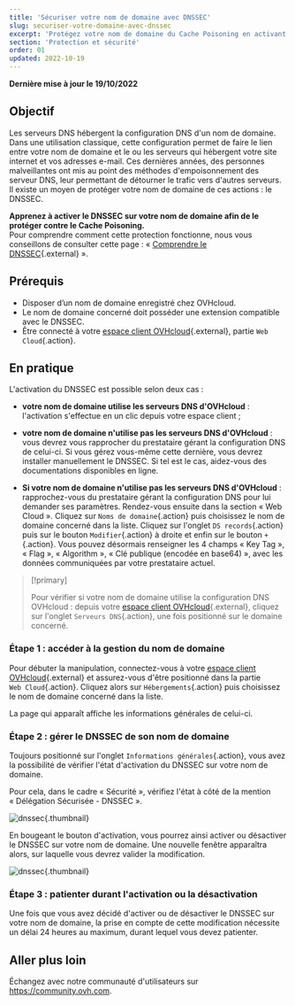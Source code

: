 ```yaml
---
title: 'Sécuriser votre nom de domaine avec DNSSEC'
slug: securiser-votre-domaine-avec-dnssec
excerpt: 'Protégez votre nom de domaine du Cache Poisoning en activant le DNSSEC'
section: 'Protection et sécurité'
order: 01
updated: 2022-10-19
---
```


**Dernière mise à jour le 19/10/2022**

## Objectif

Les serveurs DNS hébergent la configuration DNS d'un nom de domaine. Dans une utilisation classique, cette configuration permet de faire le lien entre votre nom de domaine et le ou les serveurs qui hébergent votre site internet et vos adresses e-mail. Ces dernières années, des personnes malveillantes ont mis au point des méthodes d'empoisonnement des serveur DNS, leur permettant de détourner le trafic vers d'autres serveurs. Il existe un moyen de protéger votre nom de domaine de ces actions : le DNSSEC.

**Apprenez à activer le DNSSEC sur votre nom de domaine afin de le protéger contre le Cache Poisoning.**  
Pour comprendre comment cette protection fonctionne, nous vous conseillons de consulter cette page : « [Comprendre le DNSSEC](https://www.ovhcloud.com/fr/domains/dnssec/){.external} ».

## Prérequis

- Disposer d’un nom de domaine enregistré chez OVHcloud.
- Le nom de domaine concerné doit posséder une extension compatible avec le DNSSEC.
- Être connecté à votre [espace client OVHcloud](https://www.ovh.com/auth/?action=gotomanager&from=https://www.ovh.com/fr/&ovhSubsidiary=fr){.external}, partie `Web Cloud`{.action}.

## En pratique

L'activation du DNSSEC est possible selon deux cas :

- **votre nom de domaine utilise les serveurs DNS d'OVHcloud** : l'activation s'effectue en un clic depuis votre espace client ;

- **votre nom de domaine n'utilise pas les serveurs DNS d'OVHcloud** : vous devrez vous rapprocher du prestataire gérant la configuration DNS de celui-ci. Si vous gérez vous-même cette dernière, vous devrez installer manuellement le DNSSEC. Si tel est le cas, aidez-vous des documentations disponibles en ligne.

- **Si votre nom de domaine n'utilise pas les serveurs DNS d'OVHcloud** : rapprochez-vous du prestataire gérant la configuration DNS pour lui demander ses paramètres. Rendez-vous ensuite dans la section « Web Cloud ». Cliquez sur `Noms de domaine`{.action} puis choisissez le nom de domaine concerné dans la liste.
Cliquez sur l'onglet `DS records`{.action} puis sur le bouton `Modifier`{.action} à droite et enfin sur le bouton `+`{.action}.
Vous pouvez désormais renseigner les 4 champs « Key Tag », « Flag », « Algorithm », « Clé publique (encodée en base64) », avec les données communiquées par votre prestataire actuel.

> [!primary]
>
> Pour vérifier si votre nom de domaine utilise la configuration DNS OVHcloud : depuis votre [espace client OVHcloud](https://www.ovh.com/auth/?action=gotomanager&from=https://www.ovh.com/fr/&ovhSubsidiary=fr){.external}, cliquez sur l'onglet `Serveurs DNS`{.action}, une fois positionné sur le domaine concerné.
>

### Étape 1 : accéder à la gestion du nom de domaine

Pour débuter la manipulation, connectez-vous à votre [espace client OVHcloud](https://www.ovh.com/auth/?action=gotomanager&from=https://www.ovh.com/fr/&ovhSubsidiary=fr){.external} et assurez-vous d'être positionné dans la partie `Web Cloud`{.action}. Cliquez alors sur `Hébergements`{.action} puis choisissez le nom de domaine concerné dans la liste.

La page qui apparaît affiche les informations générales de celui-ci. 

### Étape 2 : gérer le DNSSEC de son nom de domaine

Toujours positionné sur l'onglet `Informations générales`{.action}, vous avez la possibilité de vérifier l'état d'activation du DNSSEC sur votre nom de domaine.

Pour cela, dans le cadre « Sécurité », vérifiez l'état à côté de la mention « Délégation Sécurisée - DNSSEC ».

![dnssec](images/activate-dnssec-step2.png){.thumbnail}

En bougeant le bouton d'activation, vous pourrez ainsi activer ou désactiver le DNSSEC sur votre nom de domaine. Une nouvelle fenêtre apparaîtra alors, sur laquelle vous devrez valider la modification.

![dnssec](images/activate-dnssec-step3.png){.thumbnail}

### Étape 3 : patienter durant l'activation ou la désactivation

Une fois que vous avez décidé d'activer ou de désactiver le DNSSEC sur votre nom de domaine, la prise en compte de cette modification nécessite un délai 24 heures au maximum, durant lequel vous devez patienter. 

## Aller plus loin

Échangez avec notre communauté d'utilisateurs sur <https://community.ovh.com>.